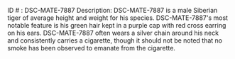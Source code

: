 ID # : DSC-MATE-7887
Description: DSC-MATE-7887 is a male Siberian tiger of average height and weight for his species. DSC-MATE-7887's most notable feature is his green hair kept in a purple cap with red cross earring on his ears. DSC-MATE-7887 often wears a silver chain around his neck and consistently carries a cigarette, though it should not be noted that no smoke has been observed to emanate from the cigarette.